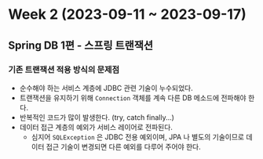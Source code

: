 # Week 2 (2023-09-11 ~ 2023-09-17)

## Spring DB 1편 - 스프링 트랜잭션

### 기존 트랜잭션 적용 방식의 문제점
- 순수해야 하는 서비스 계층에 JDBC 관련 기술이 누수되었다.
- 트랜잭션을 유지하기 위해 `Connection` 객체를 계속 다른 DB 메소드에 전파해야 한다.
- 반복적인 코드가 많이 발생한다. (try, catch finally...)
- 데이터 접근 계층의 예외가 서비스 레이어로 전파된다.
    - 심지어 `SQLException` 은 JDBC 전용 예외이며, JPA 나 별도의 기술이므로 데이터 접근 기술이 변경되면 다른 예외를 다루어 주어야 한다.

### 
    